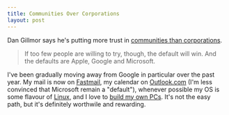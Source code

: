 ```yaml
---
title: Communities Over Corporations
layout: post
---
```


Dan Gillmor says he's putting more trust in [communities than
corporations][1].

> If too few people are willing to try, though, the default will
> win. And the defaults are Apple, Google and Microsoft.

I've been gradually moving away from Google in particular over the
past year. My mail is now on [Fastmail][2], my calendar on
[Outlook.com][3] (I'm less convinced that Microsoft remain a
"default"), whenever possible my OS is some flavour of [Linux][4], and
I love to [build my own PCs][5]. It's not the easy path, but it's
definitely worthwile and rewarding.

[1]: https://medium.com/backchannel/why-i-m-saying-goodbye-to-apple-google-and-microsoft-78af12071bd
[2]: http://www.fastmail.fm
[3]: http://www.outlook.com
[4]: http://www.ubuntu.com
[5]: https://pcpartpicker.com/user/brianrainey/saved/#view=y4D2FT

